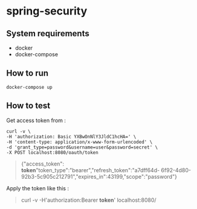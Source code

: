 # spring-security

## System requirements
- docker
- docker-compose

## How to run
```
docker-compose up
```

## How to test

Get access token from :
```
curl -v \
-H 'authorization: Basic YXBwOnNlY3JldC1hcHA=' \
-H 'content-type: application/x-www-form-urlencoded' \
-d 'grant_type=password&username=user&password=secret' \
-X POST localhost:8080/oauth/token
```

>{"access_token": **token**"token_type":"bearer","refresh_token":"a7dff64d-
6f92-4d80-92b3-5c905c212791","expires_in":43199,"scope":"password"}


Apply the token like this :

>curl -v -H'authorization:Bearer **token**' localhost:8080/

